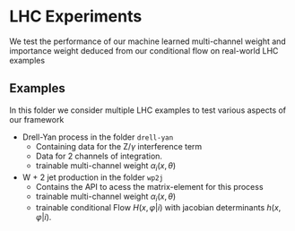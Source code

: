 # LHC Experiments

We test the performance of our machine learned multi-channel weight and importance weight deduced
from our conditional flow on real-world LHC examples

## Examples

In this folder we consider multiple LHC examples to test various aspects of our framework

- Drell-Yan process in the folder `drell-yan`
    - Containing data for the $\mathrm{Z}/\gamma$ interference term
    - Data for 2 channels of integration.
    - trainable multi-channel weight $\alpha_i(x,\theta)$
- W + 2 jet production in the folder `wp2j`
    - Contains the API to acess the matrix-element for this process
    - trainable multi-channel weight $\alpha_i(x,\theta)$
    - trainable conditional Flow $H(x,\varphi\vert i)$ with
    jacobian determinants $h(x,\varphi\vert i)$.
   
   
